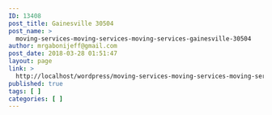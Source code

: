 ```yaml
---
ID: 13408
post_title: Gainesville 30504
post_name: >
  moving-services-moving-services-moving-services-gainesville-30504
author: mrgabonijeff@gmail.com
post_date: 2018-03-28 01:51:47
layout: page
link: >
  http://localhost/wordpress/moving-services-moving-services-moving-services-gainesville-30504/
published: true
tags: [ ]
categories: [ ]
---
```

